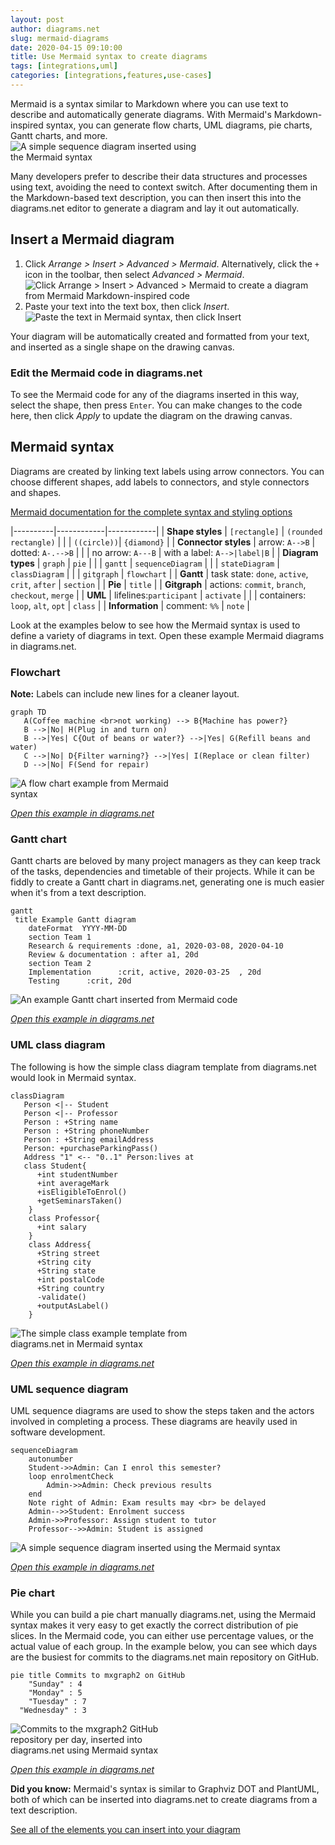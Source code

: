 ```yaml
---
layout: post
author: diagrams.net
slug: mermaid-diagrams
date: 2020-04-15 09:10:00
title: Use Mermaid syntax to create diagrams
tags: [integrations,uml]
categories: [integrations,features,use-cases]
---
```


Mermaid is a syntax similar to Markdown where you can use text to describe and automatically generate diagrams. With Mermaid's Markdown-inspired syntax, you can generate flow charts, UML diagrams, pie charts, Gantt charts, and more.
<br /><img src="/assets/img/blog/mermaid-sequence-example.png" style="width=100%;max-width:300px;height:auto;" alt="A simple sequence diagram inserted using the Mermaid syntax">

Many developers prefer to describe their data structures and processes using text, avoiding the need to context switch. After documenting them in the Markdown-based text description, you can then insert this into the diagrams.net editor to generate a diagram and lay it out automatically.

## Insert a Mermaid diagram

1. Click _Arrange > Insert > Advanced > Mermaid_. Alternatively, click the ``+`` icon in the toolbar, then select _Advanced > Mermaid_.
<br /><img src="/assets/img/blog/insert-mermaid-menu.png" style="max-width:100%;height:auto;" alt="Click Arrange > Insert > Advanced > Mermaid to create a diagram from Mermaid Markdown-inspired code">
2. Paste your text into the text box, then click _Insert_.
<br /><img src="/assets/img/blog/mermaid-flowchart-example-code.png" style="width=100%;max-width:400px;height:auto;" alt="Paste the text in Mermaid syntax, then click Insert">

Your diagram will be automatically created and formatted from your text, and inserted as a single shape on the drawing canvas.

### Edit the Mermaid code in diagrams.net

To see the Mermaid code for any of the diagrams inserted in this way, select the shape, then press ``Enter``. You can make changes to the code here, then click _Apply_ to update the diagram on the drawing canvas.

## Mermaid syntax

Diagrams are created by linking text labels using arrow connectors. You can choose different shapes, add labels to connectors, and style connectors and shapes.

[Mermaid documentation for the complete syntax and styling options](https://mermaid-js.github.io/mermaid/#/)

|----------|------------|------------|
| **Shape styles** | ``[rectangle]`` | ``(rounded rectangle)`` |
|   | ``((circle))``| ``{diamond}`` |
| **Connector styles** | arrow: ``A-->B`` | dotted: ``A-.-->B`` |
|   |  no arrow: ``A---B`` | with a label: ``A-->|label|B`` |
| **Diagram types** | ``graph`` | ``pie`` |
|   | ``gantt`` | ``sequenceDiagram`` |
|   | ``stateDiagram`` | ``classDiagram`` |
|   | ``gitgraph`` | ``flowchart`` |
| **Gantt** | task state: ``done``, ``active``, ``crit``, ``after`` | ``section`` |
| **Pie** | ``title`` |
| **Gitgraph** | actions: ``commit``, ``branch``, ``checkout``, ``merge`` |
| **UML** | lifelines:``participant`` | ``activate`` |
|   | containers: ``loop``, ``alt``, ``opt`` | ``class`` |
|  **Information** | comment: ``%%`` |  ``note`` |

Look at the examples below to see how the Mermaid syntax is used to define a variety of diagrams in text. Open these example Mermaid diagrams in diagrams.net.

### Flowchart

**Note:** Labels can include new lines for a cleaner layout.

```
graph TD
   A(Coffee machine <br>not working) --> B{Machine has power?}
   B -->|No| H(Plug in and turn on)
   B -->|Yes| C{Out of beans or water?} -->|Yes| G(Refill beans and water)
   C -->|No| D{Filter warning?} -->|Yes| I(Replace or clean filter)
   D -->|No| F(Send for repair)
```
<img src="/assets/img/blog/mermaid-flowchart-example.png" style="width=100%;max-width:300px;height:auto;" alt="A flow chart example from Mermaid syntax">

[_Open this example in diagrams.net_](https://app.diagrams.net/?lightbox=1&highlight=0000ff&edit=_blank&layers=1&nav=1&title=#Uhttps%3A%2F%2Fraw.githubusercontent.com%2Fjgraph%2Fdrawio-diagrams%2Fmaster%2Fblog%2Fmermaid-examples.drawio)

### Gantt chart

Gantt charts are beloved by many project managers as they can keep track of the tasks, dependencies and timetable of their projects. While it can be fiddly to create a Gantt chart in diagrams.net, generating one is much easier when it's from a text description.

```
gantt
 title Example Gantt diagram
    dateFormat  YYYY-MM-DD
    section Team 1
    Research & requirements :done, a1, 2020-03-08, 2020-04-10
    Review & documentation : after a1, 20d
    section Team 2
    Implementation      :crit, active, 2020-03-25  , 20d
    Testing      :crit, 20d
```
<img src="/assets/img/blog/mermaid-gantt-example.png" style="max-width:100%;height:auto;" alt="An example Gantt chart inserted from Mermaid code">

[_Open this example in diagrams.net_](https://app.diagrams.net/?lightbox=1&highlight=0000ff&edit=_blank&layers=1&nav=1&page=1&title=#Uhttps%3A%2F%2Fraw.githubusercontent.com%2Fjgraph%2Fdrawio-diagrams%2Fmaster%2Fblog%2Fmermaid-examples.drawio)

### UML class diagram

The following is how the simple class diagram template from diagrams.net would look in Mermaid syntax.

```
classDiagram
   Person <|-- Student
   Person <|-- Professor
   Person : +String name
   Person : +String phoneNumber
   Person : +String emailAddress
   Person: +purchaseParkingPass()
   Address "1" <-- "0..1" Person:lives at
   class Student{
      +int studentNumber
      +int averageMark
      +isEligibleToEnrol()
      +getSeminarsTaken()
    }
    class Professor{
      +int salary
    }
    class Address{
      +String street
      +String city
      +String state
      +int postalCode
      +String country
      -validate()
      +outputAsLabel()  
    }			
```
<img src="/assets/img/blog/mermaid-class-example.png" style="width=100%;max-width:300px;height:auto;" alt="The simple class example template from diagrams.net in Mermaid syntax">

[_Open this example in diagrams.net_](https://app.diagrams.net/?lightbox=1&highlight=0000ff&edit=_blank&layers=1&nav=1&page=2&title=#Uhttps%3A%2F%2Fraw.githubusercontent.com%2Fjgraph%2Fdrawio-diagrams%2Fmaster%2Fblog%2Fmermaid-examples.drawio)

### UML sequence diagram

UML sequence diagrams are used to show the steps taken and the actors involved in completing a process. These diagrams are heavily used in software development.

```
sequenceDiagram
    autonumber
    Student->>Admin: Can I enrol this semester?
    loop enrolmentCheck
        Admin->>Admin: Check previous results
    end
    Note right of Admin: Exam results may <br> be delayed
    Admin-->>Student: Enrolment success
    Admin->>Professor: Assign student to tutor
    Professor-->>Admin: Student is assigned
```
<img src="/assets/img/blog/mermaid-sequence-example.png" style="width=100%;max-width:500px;height:auto;" alt="A simple sequence diagram inserted using the Mermaid syntax">

[_Open this example in diagrams.net_](https://app.diagrams.net/?lightbox=1&highlight=0000ff&edit=_blank&layers=1&nav=1&page=3&title=#Uhttps%3A%2F%2Fraw.githubusercontent.com%2Fjgraph%2Fdrawio-diagrams%2Fmaster%2Fblog%2Fmermaid-examples.drawio)

### Pie chart

While you can build a pie chart manually diagrams.net, using the Mermaid syntax makes it very easy to get exactly the correct distribution of pie slices. In the Mermaid code, you can either use percentage values, or the actual value of each group. In the example below, you can see which days are the busiest for commits to the diagrams.net main repository on GitHub.

```
pie title Commits to mxgraph2 on GitHub
	"Sunday" : 4
	"Monday" : 5
	"Tuesday" : 7
  "Wednesday" : 3
```
<img src="/assets/img/blog/mermaid-pie-example.png" style="width=100%;max-width:300px;height:auto;" alt="Commits to the mxgraph2 GitHub repository per day, inserted into diagrams.net using Mermaid syntax">

[_Open this example in diagrams.net_](https://app.diagrams.net/?lightbox=1&highlight=0000ff&edit=_blank&layers=1&nav=1&page=4&title=#Uhttps%3A%2F%2Fraw.githubusercontent.com%2Fjgraph%2Fdrawio-diagrams%2Fmaster%2Fblog%2Fmermaid-examples.drawio)

**Did you know:** Mermaid's syntax is similar to Graphviz DOT and PlantUML, both of which can be inserted into diagrams.net to create diagrams from a text description.

[See all of the elements you can insert into your diagram](/doc/faq/arrange-insert-menu.html)